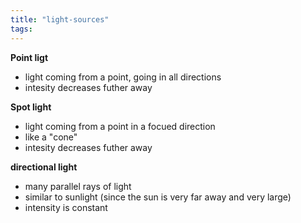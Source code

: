 ```yaml
---
title: "light-sources"
tags: 
---
```


**Point ligt**
- light coming from a point, going in all directions
- intesity decreases futher away

**Spot light**
- light coming from a point in a focued direction
- like a "cone"
- intesity decreases futher away

**directional light**
- many parallel rays of light
- similar to sunlight (since the sun is very far away and very large)
- intensity is constant